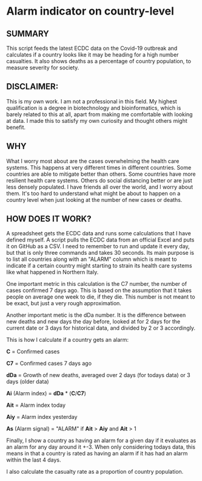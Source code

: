 # Alarm indicator on country-level

## SUMMARY
This script feeds the latest ECDC data on the Covid-19 outbreak and calculates if a country looks like it may be heading for a high number casualties. It also shows deaths as a percentage of country population, to measure severity for society. 

## DISCLAIMER:
This is my own work. I am not a professional in this field. My highest qualification is a degree in biotechnology and bioinformatics, which is barely related to this at all, apart from making me comfortable with looking at data. I made this to satisfy my own curiosity and thought others might benefit.

## WHY
What I worry most about are the cases overwhelming the health care systems. This happens at very different times in different countries. Some countries are able to mitigate better than others. Some countries have more resilient health care systems. Others do social distancing better or are just less densely populated.
I have friends all over the world, and I worry about them. It's too hard to understand what might be about to happen on a country level when just looking at the number of new cases or deaths.

## HOW DOES IT WORK?
A spreadsheet gets the ECDC data and runs some calculations that I have defined myself. A script pulls the ECDC data from an official Excel and puts it on GitHub as a CSV. I need to remember to run and update it every day, but that is only three commands and takes 30 seconds. Its main purpose is to list all countries along with an "ALARM" column which is meant to indicate if a certain country might starting to strain its health care systems like what happened in Northern Italy. 

One important metric in this calculation is the C7 number, the number of cases confirmed 7 days ago. This is based on the assumption that it takes people on average one week to die, if they die. This number is not meant to be exact, but just a very rough approximation.

Another important metic is the dDa number. It is the difference between new deaths and new days the day before, looked at for 2 days for the current date or 3 days for historical data, and divided by 2 or 3 accordingly.

This is how I calculate if a country gets an alarm:

**C** = Confirmed cases

**C7** = Confirmed cases 7 days ago

**dDa** = Growth of new deaths, averaged over 2 days (for todays data) or 3 days (older data)

**Ai** (Alarm index) =  **dDa** * (**C**/**C7**)

**Ait** = Alarm index today

**Aiy** = Alarm index yesterday 

**As** (Alarm signal) = "ALARM" if **Ait** > **Aiy** and **Ait** > 1

Finally, I show a country as having an alarm for a given day if it evaluates as an alarm for any day around it +-3. When only considering todays data, this means in that a country is rated as having an alarm if it has had an alarm within the last 4 days.

I also calculate the casualty rate as a proportion of country population. 
